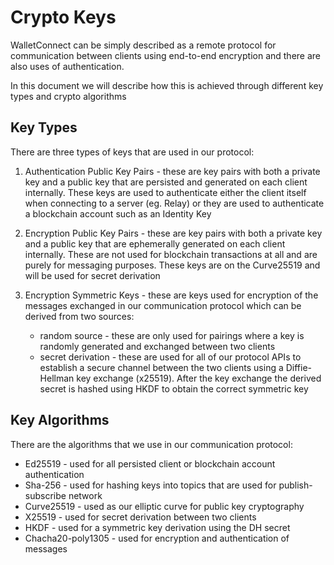 # Crypto Keys

WalletConnect can be simply described as a remote protocol for communication between clients using end-to-end encryption and there are also uses of authentication.

In this document we will describe how this is achieved through different key types and crypto algorithms

## Key Types

There are three types of keys that are used in our protocol:

1. Authentication Public Key Pairs - these are key pairs with both a private key and a public key that are persisted and generated on each client internally. These keys are used to authenticate either the client itself when connecting to a server (eg. Relay) or they are used to authenticate a blockchain account such as an Identity Key

2. Encryption Public Key Pairs - these are key pairs with both a private key and a public key that are ephemerally generated on each client internally. These are not used for blockchain transactions at all and are purely for messaging purposes. These keys are on the Curve25519 and will be used for secret derivation

3. Encryption Symmetric Keys - these are keys used for encryption of the messages exchanged in our communication protocol which can be derived from two sources:

   - random source - these are only used for pairings where a key is randomly generated and exchanged between two clients
   - secret derivation - these are used for all of our protocol APIs to establish a secure channel between the two clients using a Diffie-Hellman key exchange (x25519). After the key exchange the derived secret is hashed using HKDF to obtain the correct symmetric key

## Key Algorithms

There are the algorithms that we use in our communication protocol:

- Ed25519 - used for all persisted client or blockchain account authentication
- Sha-256 - used for hashing keys into topics that are used for publish-subscribe network
- Curve25519 - used as our elliptic curve for public key cryptography
- X25519 - used for secret derivation between two clients
- HKDF - used for a symmetric key derivation using the DH secret
- Chacha20-poly1305 - used for encryption and authentication of messages
